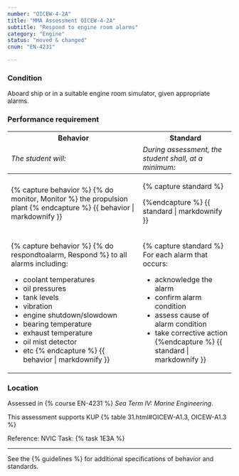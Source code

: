 ```yaml
---
number: "OICEW-4-2A"
title: "MMA Assessment OICEW-4-2A"
subtitle: "Respond to engine room alarms"
category: "Engine"
status: "moved & changed"
cnum: "EN-4231"

---
```

### Condition

Aboard ship or in a suitable engine room simulator, given appropriate alarms.

### Performance requirement 

<table width='100%' class='Guidelines'>
 <thead>
 <tr>
     <th class='thirty'>Behavior</th>
     <th class='seventy'>Standard</th>
 </tr>
 <tr>
     <td><em>The student will:</em></td>
     <td><em>During assessment, the student shall, at a minimum:</em></td>
 </tr>
 </thead>
 <tbody>
 

<tr><td>

{% capture behavior %}
{% do monitor, Monitor %} the propulsion plant
{% endcapture %}
{{ behavior | markdownify }}

</td><td>

{% capture standard %}

{%endcapture %}
{{ standard | markdownify }}

</td></tr>



<tr><td>

{% capture behavior %}
{% do respondtoalarm, Respond %} to all alarms including:

* coolant temperatures
* oil pressures
* tank levels
* vibration
* engine shutdown/slowdown
* bearing temperature
* exhaust temperature
* oil mist detector
* etc
{% endcapture %}
{{ behavior | markdownify }}

</td><td>

{% capture standard %}
For each alarm that occurs:

  * acknowledge the alarm
  * confirm alarm condition
  * assess cause of alarm condition
  * take corrective action
{%endcapture %}
{{ standard | markdownify }}

</td></tr>



 </tbody>
 </table>

### Location

Assessed in  {% course  EN-4231 %}  *Sea Term IV: Marine Engineering*.

This assessment supports KUP {% table 31.html#OICEW-A1.3, OICEW-A1.3 %}

Reference: NVIC Task: {% task 1E3A  %}

***



See the {% guidelines %} for additional specifications of behavior and standards.